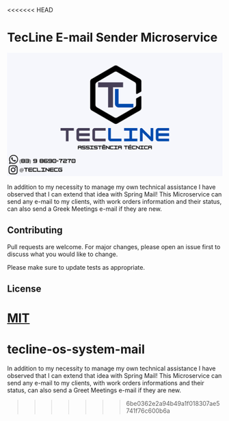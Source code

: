 <<<<<<< HEAD
# TecLine E-mail Sender Microservice

![TecLine](tecline.png)

In addition to my necessity to manage my own technical assistance I have observed that I can extend that idea with Spring Mail! This Microservice can send any e-mail to my clients, with work orders information and their status, can also send a Greek Meetings e-mail if they are new.

## Contributing
Pull requests are welcome. For major changes, please open an issue first to discuss what you would like to change.

Please make sure to update tests as appropriate.

## License
[MIT](https://choosealicense.com/licenses/mit/)
=======
# tecline-os-system-mail

In addition to my necessity to manage my own technical assistance I have observed that I can extend that idea with Spring Mail! This Microservice can send any e-mail to my clients, with work orders informations and their status, can also send a Greet Meetings e-mail if they are new.
>>>>>>> 6be0362e2a94b49a1f018307ae5741f76c600b6a
